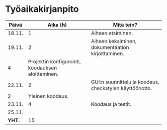 # Työaikakirjanpito

Päivä|Aika (h)|Mitä tein?
---|---|---
18.11.|1|Aiheen etsiminen.
19.11.|2|Aiheen keksiminen, dokumentaation kirjoittaminen.
 |4|Projektin konfigurointi, koodauksen aloittaminen.
22.11.|2|GUI:n suunnittelu ja koodaus, checkstylen käyttöönotto.
 |2|Yleinen koodaus.
23.11.|4|Koodaus ja testit.
25.11.|
**YHT.**|15|